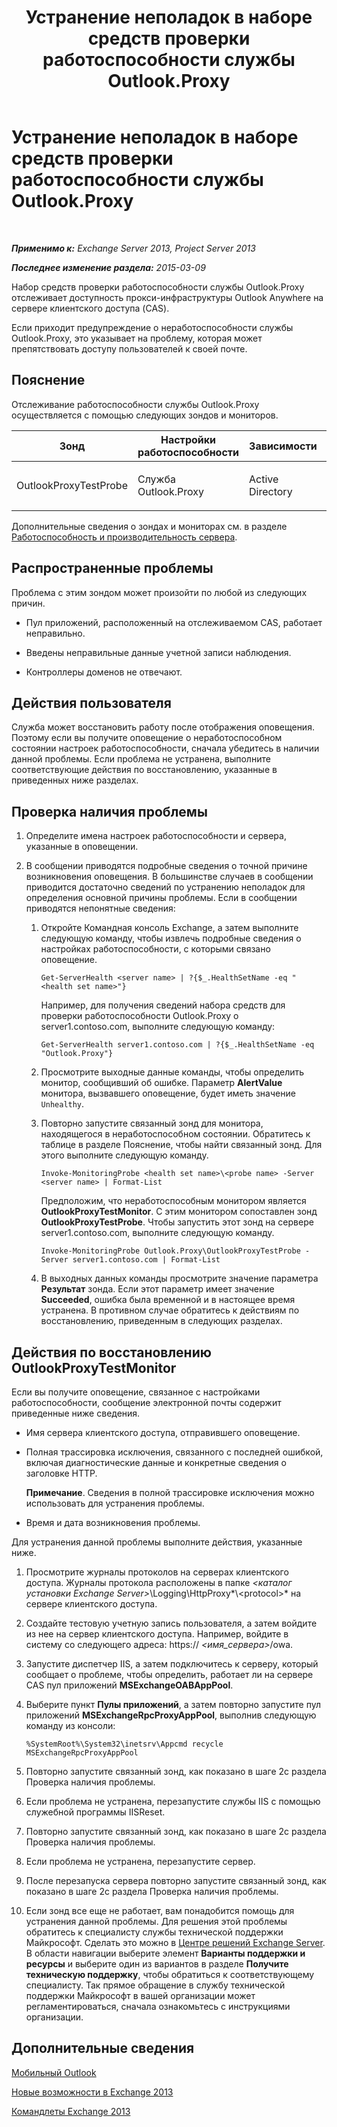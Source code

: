 ﻿---
title: Устранение неполадок в наборе средств проверки работоспособности службы Outlook.Proxy
TOCTitle: Устранение неполадок в наборе средств проверки работоспособности службы Outlook.Proxy
ms:assetid: a85585c9-433e-4aa4-b016-28782a18144e
ms:mtpsurl: https://technet.microsoft.com/ru-ru/library/ms.exch.scom.outlook.proxy(v=EXCHG.150)
ms:contentKeyID: 53275665
ms.date: 11/14/2015
mtps_version: v=EXCHG.150
ms.translationtype: HT
---

# Устранение неполадок в наборе средств проверки работоспособности службы Outlook.Proxy

 

_**Применимо к:** Exchange Server 2013, Project Server 2013_

_**Последнее изменение раздела:** 2015-03-09_

Набор средств проверки работоспособности службы Outlook.Proxy отслеживает доступность прокси-инфраструктуры Outlook Anywhere на сервере клиентского доступа (CAS).

Если приходит предупреждение о неработоспособности службы Outlook.Proxy, это указывает на проблему, которая может препятствовать доступу пользователей к своей почте.

## Пояснение

Отслеживание работоспособности службы Outlook.Proxy осуществляется с помощью следующих зондов и мониторов.


<table>
<colgroup>
<col style="width: 25%" />
<col style="width: 25%" />
<col style="width: 25%" />
<col style="width: 25%" />
</colgroup>
<thead>
<tr class="header">
<th>Зонд</th>
<th>Настройки работоспособности</th>
<th>Зависимости</th>
<th>Связанные мониторы</th>
</tr>
</thead>
<tbody>
<tr class="odd">
<td><p>OutlookProxyTestProbe</p></td>
<td><p>Служба Outlook.Proxy</p></td>
<td><p>Active Directory</p></td>
<td><p>OutlookProxyTestMonitor</p></td>
</tr>
</tbody>
</table>


Дополнительные сведения о зондах и мониторах см. в разделе [Работоспособность и производительность сервера](https://technet.microsoft.com/ru-ru/library/jj150551\(v=exchg.150\)).

## Распространенные проблемы

Проблема с этим зондом может произойти по любой из следующих причин.

  - Пул приложений, расположенный на отслеживаемом CAS, работает неправильно.

  - Введены неправильные данные учетной записи наблюдения.

  - Контроллеры доменов не отвечают.

## Действия пользователя

Служба может восстановить работу после отображения оповещения. Поэтому если вы получите оповещение о неработоспособном состоянии настроек работоспособности, сначала убедитесь в наличии данной проблемы. Если проблема не устранена, выполните соответствующие действия по восстановлению, указанные в приведенных ниже разделах.

## Проверка наличия проблемы

1.  Определите имена настроек работоспособности и сервера, указанные в оповещении.

2.  В сообщении приводятся подробные сведения о точной причине возникновения оповещения. В большинстве случаев в сообщении приводится достаточно сведений по устранению неполадок для определения основной причины проблемы. Если в сообщении приводятся непонятные сведения:
    
    1.  Откройте Командная консоль Exchange, а затем выполните следующую команду, чтобы извлечь подробные сведения о настройках работоспособности, с которыми связано оповещение.
        
            Get-ServerHealth <server name> | ?{$_.HealthSetName -eq "<health set name>"}
        
        Например, для получения сведений набора средств для проверки работоспособности Outlook.Proxy о server1.contoso.com, выполните следующую команду:
        
            Get-ServerHealth server1.contoso.com | ?{$_.HealthSetName -eq "Outlook.Proxy"}
    
    2.  Просмотрите выходные данные команды, чтобы определить монитор, сообщивший об ошибке. Параметр **AlertValue** монитора, вызвавшего оповещение, будет иметь значение `Unhealthy`.
    
    3.  Повторно запустите связанный зонд для монитора, находящегося в неработоспособном состоянии. Обратитесь к таблице в разделе Пояснение, чтобы найти связанный зонд. Для этого выполните следующую команду.
        
            Invoke-MonitoringProbe <health set name>\<probe name> -Server <server name> | Format-List
        
        Предположим, что неработоспособным монитором является **OutlookProxyTestMonitor**. С этим монитором сопоставлен зонд **OutlookProxyTestProbe**. Чтобы запустить этот зонд на сервере server1.contoso.com, выполните следующую команду.
        
            Invoke-MonitoringProbe Outlook.Proxy\OutlookProxyTestProbe -Server server1.contoso.com | Format-List
    
    4.  В выходных данных команды просмотрите значение параметра **Результат** зонда. Если этот параметр имеет значение **Succeeded**, ошибка была временной и в настоящее время устранена. В противном случае обратитесь к действиям по восстановлению, приведенным в следующих разделах.

## Действия по восстановлению OutlookProxyTestMonitor

Если вы получите оповещение, связанное с настройками работоспособности, сообщение электронной почты содержит приведенные ниже сведения.

  - Имя сервера клиентского доступа, отправившего оповещение.

  - Полная трассировка исключения, связанного с последней ошибкой, включая диагностические данные и конкретные сведения о заголовке HTTP.  
    
    **Примечание**. Сведения в полной трассировке исключения можно использовать для устранения проблемы.

  - Время и дата возникновения проблемы.

Для устранения данной проблемы выполните действия, указанные ниже.

1.  Просмотрите журналы протоколов на серверах клиентского доступа. Журналы протокола расположены в папке *\<каталог установки Exchange Server\>*\\Logging\\HttpProxy*\\\<protocol\>* на сервере клиентского доступа.

2.  Создайте тестовую учетную запись пользователя, а затем войдите из нее на сервер клиентского доступа. Например, войдите в систему со следующего адреса: https:// *\<имя\_сервера\>*/owa.

3.  Запустите диспетчер IIS, а затем подключитесь к серверу, который сообщает о проблеме, чтобы определить, работает ли на сервере CAS пул приложений **MSExchangeOABAppPool**.

4.  Выберите пункт **Пулы приложений**, а затем повторно запустите пул приложений **MSExchangeRpcProxyAppPool**, выполнив следующую команду из консоли:
    
        %SystemRoot%\System32\inetsrv\Appcmd recycle MSExchangeRpcProxyAppPool

5.  Повторно запустите связанный зонд, как показано в шаге 2c раздела Проверка наличия проблемы.

6.  Если проблема не устранена, перезапустите службы IIS с помощью служебной программы IISReset.

7.  Повторно запустите связанный зонд, как показано в шаге 2c раздела Проверка наличия проблемы.

8.  Если проблема не устранена, перезапустите сервер.

9.  После перезапуска сервера повторно запустите связанный зонд, как показано в шаге 2c раздела Проверка наличия проблемы.

10. Если зонд все еще не работает, вам понадобится помощь для устранения данной проблемы. Для решения этой проблемы обратитесь к специалисту службы технической поддержки Майкрософт. Сделать это можно в [Центре решений Exchange Server](http://go.microsoft.com/fwlink/p/?linkid=180809). В области навигации выберите элемент **Варианты поддержки и ресурсы** и выберите один из вариантов в разделе **Получите техническую поддержку**, чтобы обратиться к соответствующему специалисту. Так прямое обращение в службу технической поддержки Майкрософт в вашей организации может регламентироваться, сначала ознакомьтесь с инструкциями организации.

## Дополнительные сведения

[Мобильный Outlook](https://technet.microsoft.com/ru-ru/library/bb123741\(v=exchg.150\))

[Новые возможности в Exchange 2013](https://technet.microsoft.com/ru-ru/library/jj150540\(v=exchg.150\))

[Командлеты Exchange 2013](https://technet.microsoft.com/ru-ru/library/bb124413\(v=exchg.150\))


